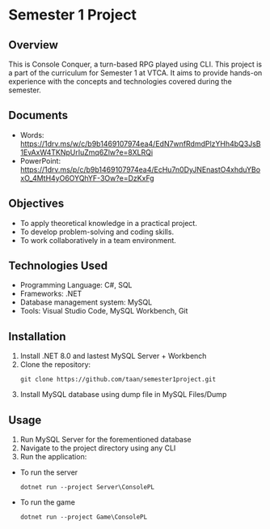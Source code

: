 # Semester 1 Project

## Overview
This is Console Conquer, a turn-based RPG played using CLI. This project is a part of the curriculum for Semester 1 at VTCA. It aims to provide hands-on experience with the concepts and technologies covered during the semester.

## Documents
- Words: https://1drv.ms/w/c/b9b1469107974ea4/EdN7wnfRdmdPlzYHh4bQ3JsB1EvAxW4TKNpUrIuZmq6Zlw?e=8XLRQi
- PowerPoint: https://1drv.ms/p/c/b9b1469107974ea4/EcHu7n0DyJNEnastO4xhduYBoxO_4MtH4yO6OYQhYF-3Ow?e=DzKxFg

## Objectives
- To apply theoretical knowledge in a practical project.
- To develop problem-solving and coding skills.
- To work collaboratively in a team environment.

## Technologies Used
- Programming Language: C#, SQL
- Frameworks: .NET
- Database management system: MySQL
- Tools: Visual Studio Code, MySQL Workbench, Git

## Installation
1. Install .NET 8.0 and lastest MySQL Server + Workbench
2. Clone the repository:
    ```
    git clone https://github.com/taan/semester1project.git
    ```
3. Install MySQL database using dump file in MySQL Files/Dump

## Usage
1. Run MySQL Server for the forementioned database
2. Navigate to the project directory using any CLI
3. Run the application:
- To run the server
    ```
    dotnet run --project Server\ConsolePL
    ```
- To run the game
    ```
    dotnet run --project Game\ConsolePL
    ```
